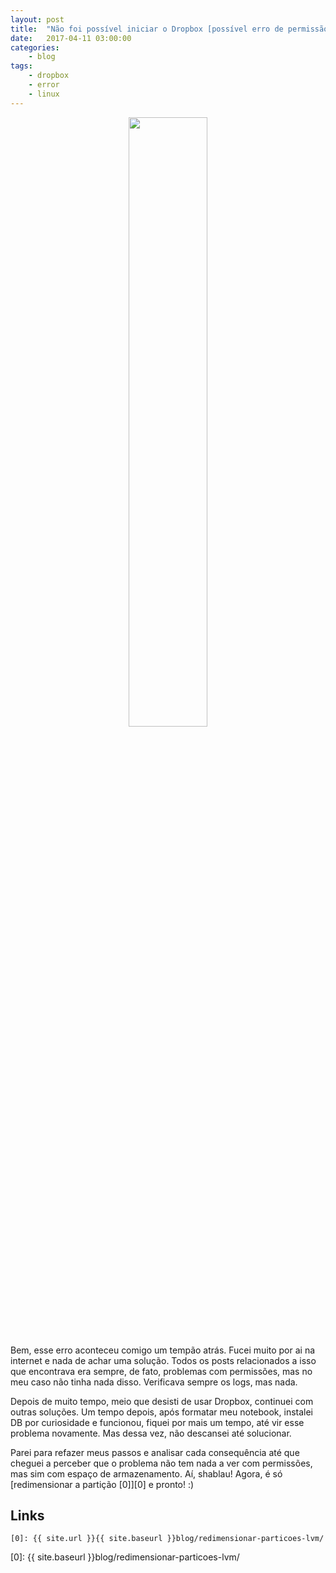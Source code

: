 ```yaml
---
layout: post
title:	"Não foi possível iniciar o Dropbox [possível erro de permissão]"
date:	2017-04-11 03:00:00
categories:
    - blog
tags:
    - dropbox
    - error
    - linux
---
```


<div style="text-align: center;">
    <img src="{{ site.baseurl }}images/posts/2017/03.png" style="width:50%;" />
</div>

Bem, esse erro aconteceu comigo um tempão atrás. Fucei muito por ai na internet e nada de achar uma solução. Todos os posts relacionados a isso que encontrava era sempre, de fato, problemas com permissões, mas no meu caso não tinha nada disso. Verificava sempre os logs, mas nada.

Depois de muito tempo, meio que desisti de usar Dropbox, continuei com outras soluções. Um tempo depois, após formatar meu notebook, instalei DB por curiosidade e funcionou, fiquei por mais um tempo, até vir esse problema novamente. Mas dessa vez, não descansei até solucionar.

Parei para refazer meus passos e analisar cada consequência até que cheguei a perceber que o problema não tem nada a ver com permissões, mas sim com espaço de armazenamento. Aí, shablau! Agora, é só [redimensionar a partição \[0\]][0] e pronto! :)

## Links

~~~
[0]: {{ site.url }}{{ site.baseurl }}blog/redimensionar-particoes-lvm/
~~~

[0]: {{ site.baseurl }}blog/redimensionar-particoes-lvm/
